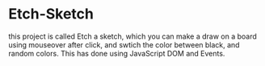 # Etch-Sketch
this project is called Etch a sketch, which you can make a draw on a board using mouseover after click, and swtich the color between black, and random colors. This has done using JavaScript DOM and Events.
